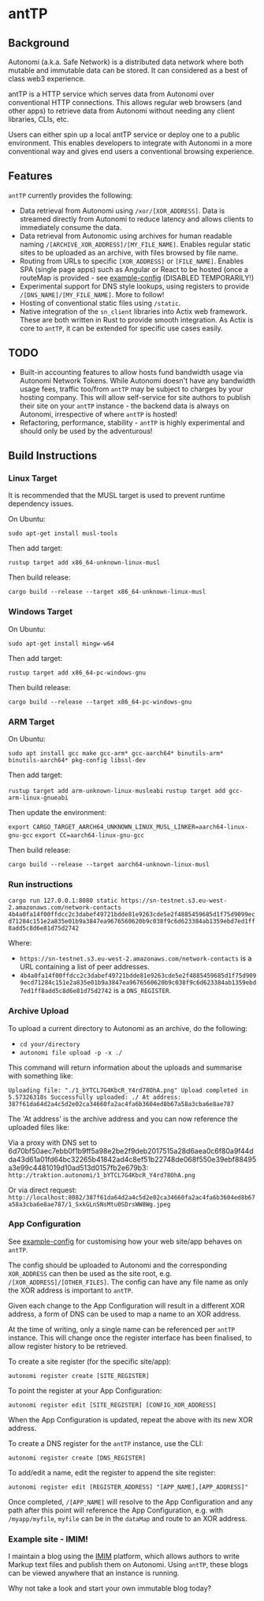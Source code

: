 # antTP

## Background

Autonomi (a.k.a. Safe Network) is a distributed data network where both mutable and immutable data can be stored. It can
considered as a best of class web3 experience.

antTP is a HTTP service which serves data from Autonomi over conventional HTTP connections. This allows regular
web browsers (and other apps) to retrieve data from Autonomi without needing any client libraries, CLIs, etc.

Users can either spin up a local antTP service or deploy one to a public environment. This enables developers to
integrate with Autonomi in a more conventional way and gives end users a conventional browsing experience.

## Features

`antTP` currently provides the following:

- Data retrieval from Autonomi using `/xor/[XOR_ADDRESS]`. Data is streamed directly from Autonomi to reduce
  latency and allows clients to immediately consume the data.
- Data retrieval from Autonomic using archives for human readable naming `/[ARCHIVE_XOR_ADDRESS]/[MY_FILE_NAME]`. Enables
  regular static sites to be uploaded as an archive, with files browsed by file name.
- Routing from URLs to specific `[XOR_ADDRESS]` or `[FILE_NAME]`. Enables SPA (single page apps) such as Angular or
  React to be hosted (once a routeMap is provided - see [example-config](app-conf.json) (DISABLED TEMPORARILY!)
- Experimental support for DNS style lookups, using registers to provide `/[DNS_NAME]/[MY_FILE_NAME]`. More to follow!
- Hosting of conventional static files using `/static`.
- Native integration of the `sn_client` libraries into Actix web framework. These are both written in Rust to provide
  smooth integration. As Actix is core to `antTP`, it can be extended for specific use cases easily. 
  
## TODO

- Built-in accounting features to allow hosts fund bandwidth usage via Autonomi Network Tokens. While Autonomi doesn't
  have any bandwidth usage fees, traffic too/from `antTP` may be subject to charges by your hosting company. This
  will allow self-service for site authors to publish their site on your `antTP` instance - the backend data is
  always on Autonomi, irrespective of where `antTP` is hosted!
- Refactoring, performance, stability - `antTP` is highly experimental and should only be used by the adventurous!

## Build Instructions

### Linux Target

It is recommended that the MUSL target is used to prevent runtime dependency issues.

On Ubuntu:

`sudo apt-get install musl-tools`

Then add target:

`rustup target add x86_64-unknown-linux-musl`

Then build release:

`cargo build --release --target x86_64-unknown-linux-musl`

### Windows Target

On Ubuntu:

`sudo apt-get install mingw-w64`

Then add target:

`rustup target add x86_64-pc-windows-gnu`

Then build release:

`cargo build --release --target x86_64-pc-windows-gnu`

### ARM Target

On Ubuntu:

`sudo apt install gcc make gcc-arm* gcc-aarch64* binutils-arm* binutils-aarch64* pkg-config libssl-dev`

Then add target:

`rustup target add arm-unknown-linux-musleabi`
`rustup target add gcc-arm-linux-gnueabi`

Then update the environment:

`export CARGO_TARGET_AARCH64_UNKNOWN_LINUX_MUSL_LINKER=aarch64-linux-gnu-gcc`
`export CC=aarch64-linux-gnu-gcc`

Then build release:

`cargo build --release --target aarch64-unknown-linux-musl`

### Run instructions

`cargo run 127.0.0.1:8080 static https://sn-testnet.s3.eu-west-2.amazonaws.com/network-contacts 4b4a0fa14f00ffdcc2c3dabef49721bdde81e9263cde5e2f4885459685d1f75d9099ecd71284c151e2a835e01b9a3847ea9676560620b9c038f9c6d623384ab1359ebd7ed1ff8add5c8d6e81d75d2742`

Where:

- `https://sn-testnet.s3.eu-west-2.amazonaws.com/network-contacts` is a URL containing a list of peer addresses.
- `4b4a0fa14f00ffdcc2c3dabef49721bdde81e9263cde5e2f4885459685d1f75d9099ecd71284c151e2a835e01b9a3847ea9676560620b9c038f9c6d623384ab1359ebd7ed1ff8add5c8d6e81d75d2742` is a `DNS_REGISTER`.

### Archive Upload

To upload a current directory to Autonomi as an archive, do the following:

- `cd your/directory`
- `autonomi file upload -p -x ./`

This command will return information about the uploads and summarise with something like:

`Uploading file: "./1_bYTCL7G4KbcR_Y4rd78OhA.png"
Upload completed in 5.57326318s
Successfully uploaded: ./
At address: 387f61da64d2a4c5d2e02ca34660fa2ac4fa6b3604ed8b67a58a3cba6e8ae787`

The 'At address' is the archive address and you can now reference the uploaded files like:

Via a proxy with DNS set to 6d70bf50aec7ebb0f1b9ff5a98e2be2f9deb2017515a28d6aea0c6f80a9f44dda43d61a01fd64bc32265b41842ad4c8ef51b22748de068f550e39ebf88495a3e99c4481019d10ad513d0157fb2e679b3:
`http://traktion.autonomi/1_bYTCL7G4KbcR_Y4rd78OhA.png` 

Or via direct request:
`http://localhost:8082/387f61da64d2a4c5d2e02ca34660fa2ac4fa6b3604ed8b67a58a3cba6e8ae787/1_SxkGLnSNsMtu0SDrsWW8Wg.jpeg`

### App Configuration

See [example-config](app-conf.json) for customising how your web site/app behaves on `antTP`.

The config should be uploaded to Autonomi and the corresponding `XOR_ADDRESS` can then be used as the site root,
e.g. `/[XOR_ADDRESS]/[OTHER_FILES]`. The config can have any file name as only the XOR address is important to `antTP`.

Given each change to the App Configuration will result in a different XOR address, a form of DNS can be used to map a
name to an XOR address.

At the time of writing, only a single name can be referenced per `antTP` instance. This will change once the register
interface has been finalised, to allow register history to be retrieved.

To create a site register (for the specific site/app):

`autonomi register create [SITE_REGISTER]`

To point the register at your App Configuration:

`autonomi register edit [SITE_REGISTER] [CONFIG_XOR_ADDRESS]`

When the App Configuration is updated, repeat the above with its new XOR address.

To create a DNS register for the `antTP` instance, use the CLI:

`autonomi register create [DNS_REGISTER]`

To add/edit a name, edit the register to append the site register:

`autonomi register edit [REGISTER_ADDRESS] "[APP_NAME],[APP_ADDRESS]"`

Once completed, `/[APP_NAME]` will resolve to the App Configuration and any path after this point will reference
the App Configuration, e.g. with `/myapp/myfile`, `myfile` can be in the `dataMap` and route to an XOR address.

### Example site - IMIM!

I maintain a blog using the [IMIM](https://github.com/traktion/i-am-immutable-client) platform, which allows authors 
to write Markup text files and publish them on Autonomi. Using `antTP`, these blogs can be viewed anywhere that an
instance is running.

Why not take a look and start your own immutable blog today?
